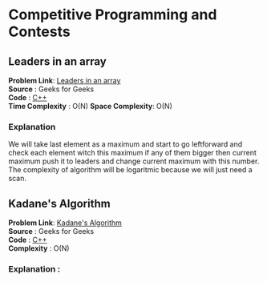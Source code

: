 # Competitive Programming and Contests

## Leaders in an array  
**Problem Link**: [Leaders in an array](https://practice.geeksforgeeks.org/problems/leaders-in-an-array/0)  
**Source**      : Geeks for Geeks  
**Code**        : [C++](LeadersInArray.cpp)  
**Time Complexity**  : O(N)
**Space Complexity**: O(N)

### Explanation
We will take last element as a maximum and start to go leftforward and check each element witch this maximum if any of them bigger then current maximum push it to leaders and change current maximum with this number. The complexity of algorithm will be logaritmic because we will just need a scan.


## Kadane's Algorithm   
**Problem Link**: [Kadane's Algorithm ](https://practice.geeksforgeeks.org/problems/kadanes-algorithm/0)    
**Source**      : Geeks for Geeks  
**Code**        : [C++](KadanesAlgorithm.cpp)    
**Complexity**  : O(N)
### Explanation :
